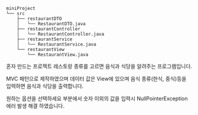 ```
miniProject
└── src
    ├── restaurantDTO
    │   └── RestaurantDTO.java
    ├── restaurantController
    │   └── RestaurantController.java
    ├── restaurantService
    │   └── RestaurantService.java
    └── restaurantView
        └── RestaurantView.java
```
혼자 만드는 프로젝트 레스토랑 종류를 고르면 음식과 식당을 알려주는 프로그램입니다.

MVC 패턴으로 제작하였으며 데이터 값은 View에 있으며 음식 종류(한식, 중식)등을 입력하면 음식과 식당을 출력합니다.

원하는 옵션을 선택하세요 부분에서 숫자 이외의 값을 입력시 NullPointerException 에러 발생 해결 하였습니다.
